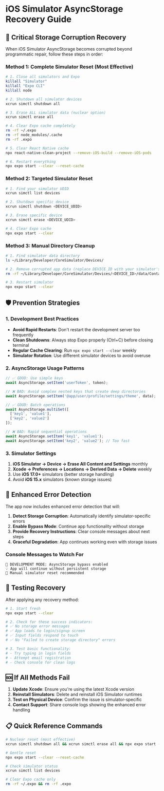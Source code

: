 # iOS Simulator AsyncStorage Recovery Guide

## 🚨 **Critical Storage Corruption Recovery**

When iOS Simulator AsyncStorage becomes corrupted beyond programmatic repair, follow these steps in order:

### **Method 1: Complete Simulator Reset (Most Effective)**

```bash
# 1. Close all simulators and Expo
killall "Simulator"
killall "Expo CLI"
killall node

# 2. Shutdown all simulator devices
xcrun simctl shutdown all

# 3. Erase ALL simulator data (nuclear option)
xcrun simctl erase all

# 4. Clear Expo cache completely
rm -rf ~/.expo
rm -rf node_modules/.cache
rm -rf .expo

# 5. Clear React Native cache
npx react-native-clean-project --remove-iOS-build --remove-iOS-pods

# 6. Restart everything
npx expo start --clear --reset-cache
```

### **Method 2: Targeted Simulator Reset**

```bash
# 1. Find your simulator UDID
xcrun simctl list devices

# 2. Shutdown specific device
xcrun simctl shutdown <DEVICE_UDID>

# 3. Erase specific device
xcrun simctl erase <DEVICE_UDID>

# 4. Clear Expo cache
npx expo start --clear
```

### **Method 3: Manual Directory Cleanup**

```bash
# 1. Find simulator data directory
ls ~/Library/Developer/CoreSimulator/Devices/

# 2. Remove corrupted app data (replace DEVICE_ID with your simulator's ID)
rm -rf ~/Library/Developer/CoreSimulator/Devices/<DEVICE_ID>/data/Containers/Data/Application/*/Documents/ExponentExperienceData

# 3. Restart simulator
npx expo start --clear
```

## 🛡️ **Prevention Strategies**

### **1. Development Best Practices**

- **Avoid Rapid Restarts**: Don't restart the development server too frequently
- **Clean Shutdowns**: Always stop Expo properly (Ctrl+C) before closing terminal
- **Regular Cache Clearing**: Run `npx expo start --clear` weekly
- **Simulator Rotation**: Use different simulator devices to avoid overuse

### **2. AsyncStorage Usage Patterns**

```typescript
// ✅ GOOD: Use simple keys
await AsyncStorage.setItem('userToken', token);

// ❌ BAD: Avoid complex nested keys that create deep directories
await AsyncStorage.setItem('@app/user/profile/settings/theme', data);

// ✅ GOOD: Batch operations
await AsyncStorage.multiSet([
  ['key1', 'value1'],
  ['key2', 'value2']
]);

// ❌ BAD: Rapid sequential operations
await AsyncStorage.setItem('key1', 'value1');
await AsyncStorage.setItem('key2', 'value2'); // Too fast
```

### **3. Simulator Settings**

1. **iOS Simulator → Device → Erase All Content and Settings** monthly
2. **Xcode → Preferences → Locations → Derived Data → Delete** weekly
3. Use **iOS 17.0+** simulators (better storage handling)
4. Avoid **iOS 15.x** simulators (known storage issues)

## 🔧 **Enhanced Error Detection**

The app now includes enhanced error detection that will:

1. **Detect Storage Corruption**: Automatically identify simulator-specific errors
2. **Enable Bypass Mode**: Continue app functionality without storage
3. **Provide Recovery Instructions**: Clear console messages about next steps
4. **Graceful Degradation**: App continues working even with storage issues

### **Console Messages to Watch For**

```
🚧 DEVELOPMENT MODE: AsyncStorage bypass enabled
💡 App will continue without persistent storage
🔄 Manual simulator reset recommended
```

## 🎯 **Testing Recovery**

After applying any recovery method:

```bash
# 1. Start fresh
npx expo start --clear

# 2. Check for these success indicators:
# ✅ No storage error messages
# ✅ App loads to login/signup screen
# ✅ Input fields respond to touch
# ✅ No "Failed to create storage directory" errors

# 3. Test basic functionality:
# - Try typing in login fields
# - Attempt email registration
# - Check console for clean logs
```

## 🆘 **If All Methods Fail**

1. **Update Xcode**: Ensure you're using the latest Xcode version
2. **Reinstall Simulators**: Delete and reinstall iOS Simulator runtimes
3. **Test on Physical Device**: Confirm the issue is simulator-specific
4. **Contact Support**: Share console logs showing the enhanced error handling

## 📋 **Quick Reference Commands**

```bash
# Nuclear reset (most effective)
xcrun simctl shutdown all && xcrun simctl erase all && npx expo start --clear

# Gentle reset
npx expo start --clear --reset-cache

# Check simulator status
xcrun simctl list devices

# Clear Expo cache only
rm -rf ~/.expo && rm -rf .expo
```
